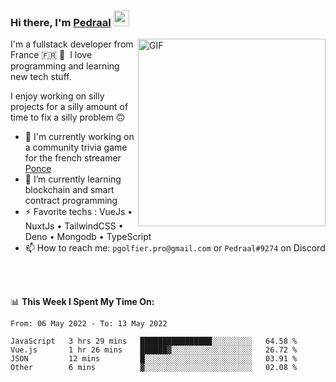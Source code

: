 ### Hi there, I'm <a href="https://pedraal.dev" target="_blank">Pedraal</a> <img src="https://media.giphy.com/media/hvRJCLFzcasrR4ia7z/giphy.gif" width="25px">
<img align="right" alt="GIF" src="https://pedraal.dev/avatar.png" width="300" height="300" />

I'm a fullstack developer from France 🇫🇷 🥖 &nbsp;I love programming and learning new
tech stuff.

I enjoy working on silly projects for a silly amount of time to fix a silly problem 🙃

- 🔭  I'm currently working on a community trivia game for the french streamer <a href="https://twitch.tv/ponce" target="_blank">Ponce</a>
- 🌱 I’m currently learning blockchain and smart contract programming
- ⚡ Favorite techs : VueJs &bull; NuxtJs &bull; TailwindCSS &bull; Deno &bull; Mongodb &bull; TypeScript
- 📫 How to reach me: `pgolfier.pro@gmail.com` or `Pedraal#9274` on Discord

<br>
<br>

📊 **This Week I Spent My Time On:**
<!--START_SECTION:waka-->

```text
From: 06 May 2022 - To: 13 May 2022

JavaScript   3 hrs 29 mins   ████████████████░░░░░░░░░   64.58 %
Vue.js       1 hr 26 mins    ██████▓░░░░░░░░░░░░░░░░░░   26.72 %
JSON         12 mins         █░░░░░░░░░░░░░░░░░░░░░░░░   03.91 %
Other        6 mins          ▓░░░░░░░░░░░░░░░░░░░░░░░░   02.08 %
```

<!--END_SECTION:waka-->

